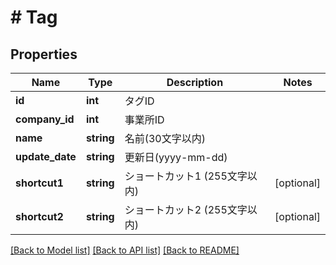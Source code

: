 # # Tag

## Properties

Name | Type | Description | Notes
------------ | ------------- | ------------- | -------------
**id** | **int** | タグID |
**company_id** | **int** | 事業所ID |
**name** | **string** | 名前(30文字以内) |
**update_date** | **string** | 更新日(yyyy-mm-dd) |
**shortcut1** | **string** | ショートカット1 (255文字以内) | [optional]
**shortcut2** | **string** | ショートカット2 (255文字以内) | [optional]

[[Back to Model list]](../../README.md#models) [[Back to API list]](../../README.md#endpoints) [[Back to README]](../../README.md)
